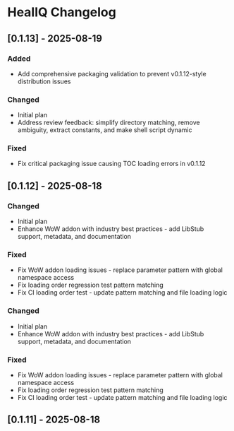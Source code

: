 # HealIQ Changelog

## [0.1.13] - 2025-08-19

### Added
- Add comprehensive packaging validation to prevent v0.1.12-style distribution issues

### Changed
- Initial plan
- Address review feedback: simplify directory matching, remove ambiguity, extract constants, and make shell script dynamic

### Fixed
- Fix critical packaging issue causing TOC loading errors in v0.1.12

## [0.1.12] - 2025-08-18

### Changed
- Initial plan
- Enhance WoW addon with industry best practices - add LibStub support, metadata, and documentation

### Fixed
- Fix WoW addon loading issues - replace parameter pattern with global namespace access
- Fix loading order regression test pattern matching
- Fix CI loading order test - update pattern matching and file loading logic

### Changed
- Initial plan
- Enhance WoW addon with industry best practices - add LibStub support, metadata, and documentation

### Fixed
- Fix WoW addon loading issues - replace parameter pattern with global namespace access
- Fix loading order regression test pattern matching
- Fix CI loading order test - update pattern matching and file loading logic

## [0.1.11] - 2025-08-18
